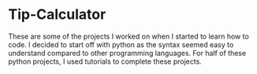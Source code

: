 # Tip-Calculator
These are some of the projects I worked on when I started to learn how to code. I decided to start off with python as the syntax seemed easy to understand compared to 
other programming languages. For half of these python projects, I used tutorials to complete these projects.
